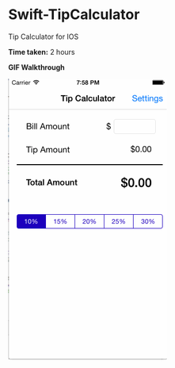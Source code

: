 Swift-TipCalculator
===================

Tip Calculator for IOS

**Time taken:** 2 hours


**GIF Walkthrough**

![alt tag](https://raw.githubusercontent.com/harshabn808/Swift-TipCalculator/master/SwiftTipCalculator.gif)

